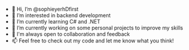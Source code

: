 - 👋 Hi, I’m @sophieyerhDfirst
- 👀 I’m interested in backend development
- 🌱 I’m currently learning C# and .NET
- 💞️ I’m currently working on some personal projects to improve my skills
- 💞️ I'm always open to collaboration and feedback
- 📫  Feel free to check out my code and let me know what you think!

<!---
sophieyerhDfirst/sophieyerhDfirst is a ✨ special ✨ repository because its `README.md` (this file) appears on your GitHub profile.
You can click the Preview link to take a look at your changes.
--->
